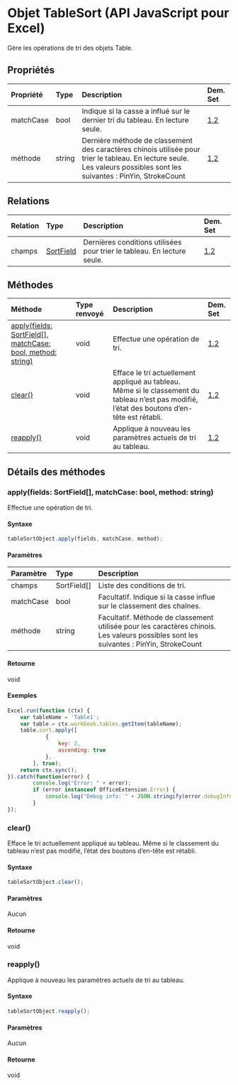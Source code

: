# <a name="tablesort-object-javascript-api-for-excel"></a>Objet TableSort (API JavaScript pour Excel)

Gère les opérations de tri des objets Table.

## <a name="properties"></a>Propriétés

| Propriété       | Type    |Description| Dem. Set|
|:---------------|:--------|:----------|:----|
|matchCase|bool|Indique si la casse a influé sur le dernier tri du tableau. En lecture seule.|[1.2](../requirement-sets/excel-api-requirement-sets.md)|
|méthode|string|Dernière méthode de classement des caractères chinois utilisée pour trier le tableau. En lecture seule. Les valeurs possibles sont les suivantes : PinYin, StrokeCount|[1.2](../requirement-sets/excel-api-requirement-sets.md)|

## <a name="relationships"></a>Relations
| Relation | Type    |Description| Dem. Set|
|:---------------|:--------|:----------|:----|
|champs|[SortField](sortfield.md)|Dernières conditions utilisées pour trier le tableau. En lecture seule.|[1.2](../requirement-sets/excel-api-requirement-sets.md)|

## <a name="methods"></a>Méthodes

| Méthode           | Type renvoyé    |Description| Dem. Set|
|:---------------|:--------|:----------|:----|
|[apply(fields: SortField[], matchCase: bool, method: string)](#applyfields-sortfield-matchcase-bool-method-string)|void|Effectue une opération de tri.|[1.2](../requirement-sets/excel-api-requirement-sets.md)|
|[clear()](#clear)|void|Efface le tri actuellement appliqué au tableau. Même si le classement du tableau n’est pas modifié, l’état des boutons d’en-tête est rétabli.|[1.2](../requirement-sets/excel-api-requirement-sets.md)|
|[reapply()](#reapply)|void|Applique à nouveau les paramètres actuels de tri au tableau.|[1.2](../requirement-sets/excel-api-requirement-sets.md)|

## <a name="method-details"></a>Détails des méthodes


### <a name="applyfields-sortfield-matchcase-bool-method-string"></a>apply(fields: SortField[], matchCase: bool, method: string)
Effectue une opération de tri.

#### <a name="syntax"></a>Syntaxe
```js
tableSortObject.apply(fields, matchCase, method);
```

#### <a name="parameters"></a>Paramètres
| Paramètre       | Type    |Description|
|:---------------|:--------|:----------|
|champs|SortField[]|Liste des conditions de tri.|
|matchCase|bool|Facultatif. Indique si la casse influe sur le classement des chaînes.|
|méthode|string|Facultatif. Méthode de classement utilisée pour les caractères chinois.  Les valeurs possibles sont les suivantes : PinYin, StrokeCount|

#### <a name="returns"></a>Retourne
void

#### <a name="examples"></a>Exemples
```js
Excel.run(function (ctx) { 
    var tableName = 'Table1';
    var table = ctx.workbook.tables.getItem(tableName);
    table.sort.apply([ 
            {
                key: 2,
                ascending: true
            },
        ], true);
    return ctx.sync(); 
}).catch(function(error) {
        console.log("Error: " + error);
        if (error instanceof OfficeExtension.Error) {
            console.log("Debug info: " + JSON.stringify(error.debugInfo));
        }
});
```

### <a name="clear"></a>clear()
Efface le tri actuellement appliqué au tableau. Même si le classement du tableau n’est pas modifié, l’état des boutons d’en-tête est rétabli.

#### <a name="syntax"></a>Syntaxe
```js
tableSortObject.clear();
```

#### <a name="parameters"></a>Paramètres
Aucun

#### <a name="returns"></a>Retourne
void

### <a name="reapply"></a>reapply()
Applique à nouveau les paramètres actuels de tri au tableau.

#### <a name="syntax"></a>Syntaxe
```js
tableSortObject.reapply();
```

#### <a name="parameters"></a>Paramètres
Aucun

#### <a name="returns"></a>Retourne
void
